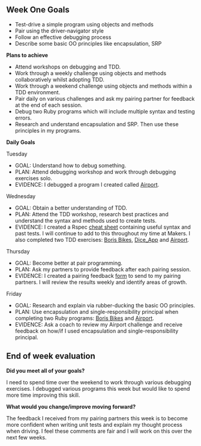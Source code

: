 ## Week One Goals

- Test-drive a simple program using objects and methods
- Pair using the driver-navigator style
- Follow an effective debugging process
- Describe some basic OO principles like encapsulation, SRP

**Plans to achieve**

- Attend workshops on debugging and TDD.
- Work through a weekly challenge using objects and methods collaboratively whilst adopting TDD.
- Work through a weekend challenge using objects and methods within a TDD environment.
- Pair daily on various challenges and ask my pairing partner for feedback at the end of each session.
- Debug two Ruby programs which will include multiple syntax and testing errors.
- Research and understand encapsulation and SRP. Then use these principles in my programs.

**Daily Goals**

Tuesday

- GOAL: Understand how to debug something.
- PLAN: Attend debugging workshop and work through debugging exercises solo. 
- EVIDENCE: I debugged a program I created called [Airport](https://github.com/RichEwin/airport_challenge/blob/master/README.md).

Wednesday

- GOAL: Obtain a better understanding of TDD.
- PLAN: Attend the TDD workshop, research best practices and understand the syntax and methods used to create tests.
- EVIDENCE: I created a Rspec [cheat sheet](https://docs.google.com/spreadsheets/d/1zsVk9zPtIPW3z2oflgRTZxd1yyj0J9xrX4FOJTZFjcE/edit?usp=sharing) containing useful syntax and past tests. I will continue to add to this throughout my time at Makers. I also completed two TDD exercises:  [Boris Bikes](https://github.com/RichEwin/boris-bikes), [Dice_App](https://github.com/RichEwin/dice_app/tree/master/dice_app) and [Airport](https://github.com/RichEwin/airport_challenge/blob/master/README.md).

Thursday

- GOAL: Become better at pair programming. 
- PLAN: Ask my partners to provide feedback after each pairing session. 
- EVIDENCE: I created a pairing feedback [form](https://docs.google.com/forms/d/e/1FAIpQLSeQjoODGiYxHYQXUGKW5nu0hJ60rz-I1ecmDDLahi_IFkNm9Q/viewform) to send to my pairing partners. I will review the results weekly and identify areas of growth.

Friday

- GOAL: Research and explain via rubber-ducking the basic OO principles.
- PLAN: Use encapsulation and single-responsibility principal when completing two Ruby programs: [Boris Bikes](https://github.com/RichEwin/boris-bikes) and [Airport](https://github.com/RichEwin/airport_challenge/blob/master/README.md).
- EVIDENCE: Ask a coach to review my Airport challenge and receive feedback on how/if I used encapsulation and single-responsibility principal.

## End of week evaluation 

**Did you meet all of your goals?**

I need to spend time over the weekend to work through various debugging exercises. I debugged various programs this week but would like to spend more time improving this skill.

**What would you change/improve moving forward?**

The feedback I received from my pairing partners this week is to become more confident when writing unit tests and explain my thought process when driving. I feel these comments are fair and I will work on this over the next few weeks. 
